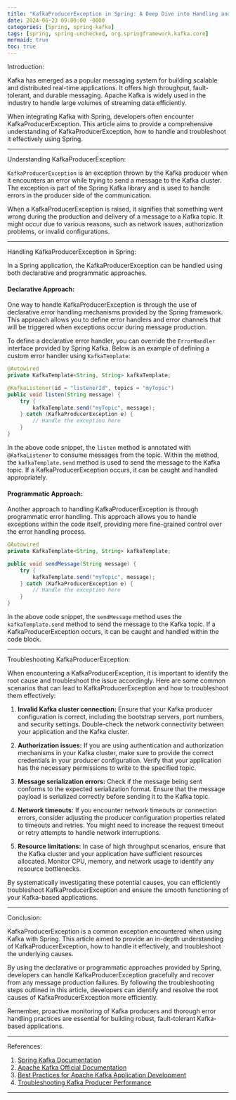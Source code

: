 ```yaml
---
title: "KafkaProducerException in Spring: A Deep Dive into Handling and Troubleshooting"
date: 2024-06-23 09:00:00 -0000
categories: [Spring, spring-kafka]
tags: [spring, spring-unchecked, org.springframework.kafka.core]
mermaid: true
toc: true
---
```


Introduction:

Kafka has emerged as a popular messaging system for building scalable and distributed real-time applications. It offers high throughput, fault-tolerant, and durable messaging. Apache Kafka is widely used in the industry to handle large volumes of streaming data efficiently.

When integrating Kafka with Spring, developers often encounter KafkaProducerException. This article aims to provide a comprehensive understanding of KafkaProducerException, how to handle and troubleshoot it effectively using Spring.

---

Understanding KafkaProducerException:

`KafkaProducerException` is an exception thrown by the Kafka producer when it encounters an error while trying to send a message to the Kafka cluster. The exception is part of the Spring Kafka library and is used to handle errors in the producer side of the communication.

When a KafkaProducerException is raised, it signifies that something went wrong during the production and delivery of a message to a Kafka topic. It might occur due to various reasons, such as network issues, authorization problems, or invalid configurations.

---

Handling KafkaProducerException in Spring:

In a Spring application, the KafkaProducerException can be handled using both declarative and programmatic approaches.

#### Declarative Approach:

One way to handle KafkaProducerException is through the use of declarative error handling mechanisms provided by the Spring framework. This approach allows you to define error handlers and error channels that will be triggered when exceptions occur during message production.

To define a declarative error handler, you can override the `ErrorHandler` interface provided by Spring Kafka. Below is an example of defining a custom error handler using `KafkaTemplate`:

```java
@Autowired
private KafkaTemplate<String, String> kafkaTemplate;

@KafkaListener(id = "listenerId", topics = "myTopic")
public void listen(String message) {
    try {
        kafkaTemplate.send("myTopic", message);
    } catch (KafkaProducerException e) {
        // Handle the exception here
    }
}
```

In the above code snippet, the `listen` method is annotated with `@KafkaListener` to consume messages from the topic. Within the method, the `kafkaTemplate.send` method is used to send the message to the Kafka topic. If a KafkaProducerException occurs, it can be caught and handled appropriately.

#### Programmatic Approach:

Another approach to handling KafkaProducerException is through programmatic error handling. This approach allows you to handle exceptions within the code itself, providing more fine-grained control over the error handling process.

```java
@Autowired
private KafkaTemplate<String, String> kafkaTemplate;

public void sendMessage(String message) {
    try {
        kafkaTemplate.send("myTopic", message);
    } catch (KafkaProducerException e) {
        // Handle the exception here
    }
}
```

In the above code snippet, the `sendMessage` method uses the `kafkaTemplate.send` method to send the message to the Kafka topic. If a KafkaProducerException occurs, it can be caught and handled within the code block.

---

Troubleshooting KafkaProducerException:

When encountering a KafkaProducerException, it is important to identify the root cause and troubleshoot the issue accordingly. Here are some common scenarios that can lead to KafkaProducerException and how to troubleshoot them effectively:

1. **Invalid Kafka cluster connection:** Ensure that your Kafka producer configuration is correct, including the bootstrap servers, port numbers, and security settings. Double-check the network connectivity between your application and the Kafka cluster.

2. **Authorization issues:** If you are using authentication and authorization mechanisms in your Kafka cluster, make sure to provide the correct credentials in your producer configuration. Verify that your application has the necessary permissions to write to the specified topic.

3. **Message serialization errors:** Check if the message being sent conforms to the expected serialization format. Ensure that the message payload is serialized correctly before sending it to the Kafka topic.

4. **Network timeouts:** If you encounter network timeouts or connection errors, consider adjusting the producer configuration properties related to timeouts and retries. You might need to increase the request timeout or retry attempts to handle network interruptions.

5. **Resource limitations:** In case of high throughput scenarios, ensure that the Kafka cluster and your application have sufficient resources allocated. Monitor CPU, memory, and network usage to identify any resource bottlenecks.

By systematically investigating these potential causes, you can efficiently troubleshoot KafkaProducerException and ensure the smooth functioning of your Kafka-based applications.

---

Conclusion:

KafkaProducerException is a common exception encountered when using Kafka with Spring. This article aimed to provide an in-depth understanding of KafkaProducerException, how to handle it effectively, and troubleshoot the underlying causes.

By using the declarative or programmatic approaches provided by Spring, developers can handle KafkaProducerException gracefully and recover from any message production failures. By following the troubleshooting steps outlined in this article, developers can identify and resolve the root causes of KafkaProducerException more efficiently.

Remember, proactive monitoring of Kafka producers and thorough error handling practices are essential for building robust, fault-tolerant Kafka-based applications.

---

References:
1. [Spring Kafka Documentation](https://docs.spring.io/spring-kafka/docs/)
2. [Apache Kafka Official Documentation](https://kafka.apache.org/documentation/)
3. [Best Practices for Apache Kafka Application Development](https://www.confluent.io/blog/5-things-every-kafka-developer-should-know/)
4. [Troubleshooting Kafka Producer Performance](https://dzone.com/articles/troubleshooting-kafka-producer-performance)

---

